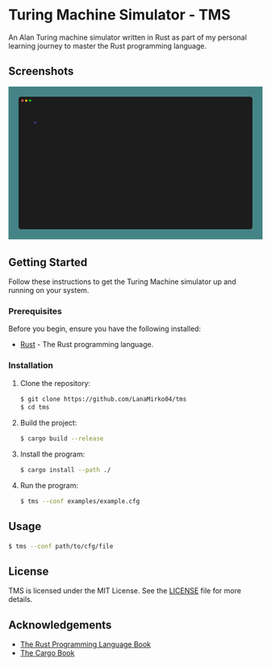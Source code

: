 # Turing Machine Simulator - TMS

An Alan Turing machine simulator written in Rust as part of my personal learning journey to master the Rust programming language.

## Screenshots

![TMS demo gif](./assets/demo.gif)

## Getting Started

Follow these instructions to get the Turing Machine simulator up and running on your system.

### Prerequisites

Before you begin, ensure you have the following installed:

- [Rust](https://www.rust-lang.org/tools/install) - The Rust programming language.

### Installation

1. Clone the repository:

    ```bash
    $ git clone https://github.com/LanaMirko04/tms
    $ cd tms
    ```

2. Build the project:

    ```bash
    $ cargo build --release
    ```

3. Install the program:
    ```bash
    $ cargo install --path ./
    ```

4. Run the program:

    ```bash
    $ tms --conf examples/example.cfg
    ```

## Usage

```bash
$ tms --conf path/to/cfg/file
```

## License

TMS is licensed under the MIT License. See the [LICENSE](LICENSE) file for more details.


## Acknowledgements

 - [The Rust Programming Language Book](https://doc.rust-lang.org/stable/book/)
 - [The Cargo Book](https://doc.rust-lang.org/stable/cargo/)

